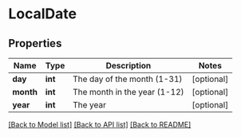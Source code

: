 # LocalDate

## Properties
Name | Type | Description | Notes
------------ | ------------- | ------------- | -------------
**day** | **int** | The day of the month (1-31) | [optional] 
**month** | **int** | The month in the year (1-12) | [optional] 
**year** | **int** | The year | [optional] 

[[Back to Model list]](../README.md#documentation-for-models) [[Back to API list]](../README.md#documentation-for-api-endpoints) [[Back to README]](../README.md)


